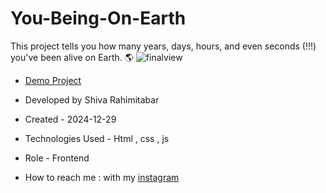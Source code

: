 # You-Being-On-Earth
This project tells you how many years, days, hours, and even seconds (!!!) you've been alive on Earth. 🌎
![finalview](https://github.com/user-attachments/assets/0ecae030-e01d-46ed-a534-2ddb7ebe85f8)



- [Demo Project](https://rahimitabarshiva.github.io/You-Being-On-Earth/)

- Developed by Shiva Rahimitabar

- Created - 2024-12-29

- Technologies Used - Html , css , js

- Role - Frontend

- How to reach me : with my [instagram](https://www.instagram.com/shiva.rahimitabar.dev) 
